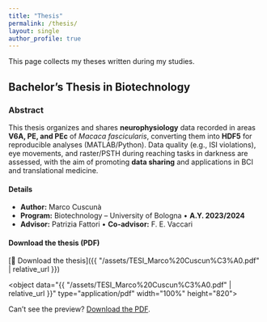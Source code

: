 ```yaml
---
title: "Thesis"
permalink: /thesis/
layout: single
author_profile: true
---
```


This page collects my theses written during my studies.

## Bachelor’s Thesis in Biotechnology

### Abstract
This thesis organizes and shares **neurophysiology** data recorded in areas **V6A, PE, and PEc** of *Macaca fascicularis*, converting them into **HDF5** for reproducible analyses (MATLAB/Python). Data quality (e.g., ISI violations), eye movements, and raster/PSTH during reaching tasks in darkness are assessed, with the aim of promoting **data sharing** and applications in BCI and translational medicine.

#### Details
- **Author:** Marco Cuscunà  
- **Program:** Biotechnology – University of Bologna • **A.Y. 2023/2024**  
- **Advisor:** Patrizia Fattori • **Co-advisor:** F. E. Vaccari

#### Download the thesis (PDF)
[📄 Download the thesis]({{ "/assets/TESI_Marco%20Cuscun%C3%A0.pdf" | relative_url }})

<!-- (Optional) embed the PDF on the page -->
<object data="{{ "/assets/TESI_Marco%20Cuscun%C3%A0.pdf" | relative_url }}" type="application/pdf" width="100%" height="820">
  <p>Can’t see the preview? <a href="{{ "/assets/TESI_Marco%20Cuscun%C3%A0.pdf" | relative_url }}">Download the PDF</a>.</p>
</object>
